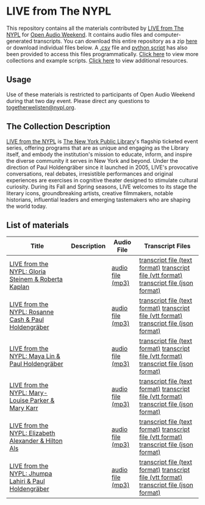 # LIVE from The NYPL

This repository contains all the materials contributed by [LIVE from The NYPL](http://www.nypl.org/events/live-nypl) for [Open Audio Weekend](https://github.com/nypl-openaudio/start-here). It contains audio files and computer-generated transcripts. You can download this entire repository as a zip [here](https://github.com/nypl-openaudio/data-nypl-live/archive/master.zip) or download individual files below. A [.csv](https://github.com/nypl-openaudio/data-nypl-live/blob/master/manifest.csv) file and [python script](https://github.com/nypl-openaudio/data-nypl-live/blob/master/get_materials.py) has also been provided to access this files programmatically. [Click here](https://github.com/nypl-openaudio/start-here/materials) to view more collections and example scripts. [Click here](https://github.com/nypl-openaudio/start-here#resources) to view additional resources.

## Usage
Use of these materials is restricted to participants of Open Audio Weekend during that two day event. Please direct any questions to [togetherwelisten@nypl.org](mailto:togetherwelisten@nypl.org).

## The Collection Description
[LIVE from the NYPL](http://www.nypl.org/events/live-nypl) is [The New York Public Library](http://www.nypl.org/)'s flagship ticketed event series, offering programs that are as unique and engaging as the Library itself, and embody the institution's mission to educate, inform, and inspire the diverse community it serves in New York and beyond. Under the direction of Paul Holdengräber since it launched in 2005, LIVE's provocative conversations, real debates, irresistible performances and original experiences are exercises in cognitive theater designed to stimulate cultural curiosity. During its Fall and Spring seasons, LIVE welcomes to its stage the literary icons, groundbreaking artists, creative filmmakers, notable historians, influential leaders and emerging tastemakers who are shaping the world today.

## List of materials
| Title | Description | Audio File | Transcript Files |
|---|---|---|---|
| [LIVE from the NYPL: Gloria Steinem & Roberta Kaplan](http://www.nypl.org/audiovideo/gloria-steinem-roberta-kaplan?nref=90281) |  | [audio file (mp3)](https://github.com/nypl-openaudio/data-nypl-live/raw/master/audio/live-from-the-nypl-gloria-steinem--roberta-kaplan.mp3) | [transcript file (text format)](https://github.com/nypl-openaudio/data-nypl-live/raw/master/transcripts/text/live-from-the-nypl-gloria-steinem--roberta-kaplan.text) [transcript file (vtt format)](https://github.com/nypl-openaudio/data-nypl-live/raw/master/transcripts/vtt/live-from-the-nypl-gloria-steinem--roberta-kaplan.vtt) [transcript file (json format)](https://github.com/nypl-openaudio/data-nypl-live/raw/master/transcripts/json/live-from-the-nypl-gloria-steinem--roberta-kaplan.json) |
| [LIVE from the NYPL: Rosanne Cash & Paul Holdengräber](http://www.nypl.org/audiovideo/rosanne-cash-paul-holdengr%C3%A4ber) |  | [audio file (mp3)](https://github.com/nypl-openaudio/data-nypl-live/raw/master/audio/live-from-the-nypl-rosanne-cash--paul-holdengrber.mp3) | [transcript file (text format)](https://github.com/nypl-openaudio/data-nypl-live/raw/master/transcripts/text/live-from-the-nypl-rosanne-cash--paul-holdengrber.text) [transcript file (vtt format)](https://github.com/nypl-openaudio/data-nypl-live/raw/master/transcripts/vtt/live-from-the-nypl-rosanne-cash--paul-holdengrber.vtt) [transcript file (json format)](https://github.com/nypl-openaudio/data-nypl-live/raw/master/transcripts/json/live-from-the-nypl-rosanne-cash--paul-holdengrber.json) |
| [LIVE from the NYPL: Maya Lin & Paul Holdengräber](http://www.nypl.org/audiovideo/maya-lin-paul-holdengr%C3%A4ber) |  | [audio file (mp3)](https://github.com/nypl-openaudio/data-nypl-live/raw/master/audio/live-from-the-nypl-maya-lin--paul-holdengrber.mp3) | [transcript file (text format)](https://github.com/nypl-openaudio/data-nypl-live/raw/master/transcripts/text/live-from-the-nypl-maya-lin--paul-holdengrber.text) [transcript file (vtt format)](https://github.com/nypl-openaudio/data-nypl-live/raw/master/transcripts/vtt/live-from-the-nypl-maya-lin--paul-holdengrber.vtt) [transcript file (json format)](https://github.com/nypl-openaudio/data-nypl-live/raw/master/transcripts/json/live-from-the-nypl-maya-lin--paul-holdengrber.json) |
| [LIVE from the NYPL: Mary-Louise Parker & Mary Karr](http://www.nypl.org/audiovideo/mary-louise-parker-mary-karr) |  | [audio file (mp3)](https://github.com/nypl-openaudio/data-nypl-live/raw/master/audio/live-from-the-nypl-marylouise-parker--mary-karr.mp3) | [transcript file (text format)](https://github.com/nypl-openaudio/data-nypl-live/raw/master/transcripts/text/live-from-the-nypl-marylouise-parker--mary-karr.text) [transcript file (vtt format)](https://github.com/nypl-openaudio/data-nypl-live/raw/master/transcripts/vtt/live-from-the-nypl-marylouise-parker--mary-karr.vtt) [transcript file (json format)](https://github.com/nypl-openaudio/data-nypl-live/raw/master/transcripts/json/live-from-the-nypl-marylouise-parker--mary-karr.json) |
| [LIVE from the NYPL: Elizabeth Alexander & Hilton Als](http://www.nypl.org/audiovideo/elizabeth-alexander-hilton-als?nref=90281) |  | [audio file (mp3)](https://github.com/nypl-openaudio/data-nypl-live/raw/master/audio/live-from-the-nypl-elizabeth-alexander--hilton-als.mp3) | [transcript file (text format)](https://github.com/nypl-openaudio/data-nypl-live/raw/master/transcripts/text/live-from-the-nypl-elizabeth-alexander--hilton-als.text) [transcript file (vtt format)](https://github.com/nypl-openaudio/data-nypl-live/raw/master/transcripts/vtt/live-from-the-nypl-elizabeth-alexander--hilton-als.vtt) [transcript file (json format)](https://github.com/nypl-openaudio/data-nypl-live/raw/master/transcripts/json/live-from-the-nypl-elizabeth-alexander--hilton-als.json) |
| [LIVE from the NYPL: Jhumpa Lahiri & Paul Holdengräber](http://www.nypl.org/events/programs/2016/03/04/jhumpa-lahiri-paul-holdengr%C3%A4ber?nref=121031) |  | [audio file (mp3)](https://github.com/nypl-openaudio/data-nypl-live/raw/master/audio/live-from-the-nypl-jhumpa-lahiri--paul-holdengrber.mp3) | [transcript file (text format)](https://github.com/nypl-openaudio/data-nypl-live/raw/master/transcripts/text/live-from-the-nypl-jhumpa-lahiri--paul-holdengrber.text) [transcript file (vtt format)](https://github.com/nypl-openaudio/data-nypl-live/raw/master/transcripts/vtt/live-from-the-nypl-jhumpa-lahiri--paul-holdengrber.vtt) [transcript file (json format)](https://github.com/nypl-openaudio/data-nypl-live/raw/master/transcripts/json/live-from-the-nypl-jhumpa-lahiri--paul-holdengrber.json) |
